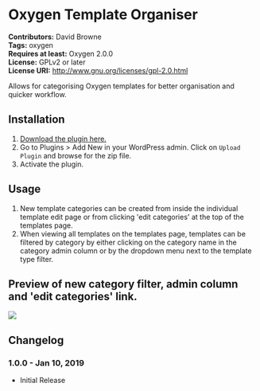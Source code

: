 # Oxygen Template Organiser<br/>
**Contributors:** David Browne<br/>
**Tags:** oxygen<br/>
**Requires at least:** Oxygen 2.0.0<br/>
**License:** GPLv2 or later<br/>
**License URI:** http://www.gnu.org/licenses/gpl-2.0.html<br/>

Allows for categorising Oxygen templates for better organisation and quicker workflow.
 

## Installation ##

1. [Download the plugin here.](https://github.com/wplit/oxygen-template-organiser/archive/master.zip)
2. Go to Plugins > Add New in your WordPress admin. Click on `Upload Plugin` and browse for the zip file.
3. Activate the plugin.


## Usage ##

1. New template categories can be created from inside the individual template edit page or from clicking 'edit categories' at the top of the templates page.
2. When viewing all templates on the templates page, templates can be filtered by category by either clicking on the category name in the category admin column or by the dropdown menu next to the template type filter.

## Preview of new category filter, admin column and 'edit categories' link.

<img src="https://user-images.githubusercontent.com/43051571/50929463-59362b80-14b1-11e9-97fb-711044b1053d.jpg">

## Changelog ##

### 1.0.0 - Jan 10, 2019 ###
* Initial Release
